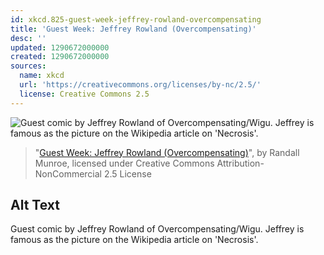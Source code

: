 ```yaml
---
id: xkcd.825-guest-week-jeffrey-rowland-overcompensating
title: 'Guest Week: Jeffrey Rowland (Overcompensating)'
desc: ''
updated: 1290672000000
created: 1290672000000
sources:
  name: xkcd
  url: 'https://creativecommons.org/licenses/by-nc/2.5/'
  license: Creative Commons 2.5
---
```

![Guest comic by Jeffrey Rowland of Overcompensating/Wigu.  Jeffrey is famous as the picture on the Wikipedia article on 'Necrosis'.](https://imgs.xkcd.com/comics/guest_week_jeffrey_rowland_overcompensating.png)
> "[Guest Week: Jeffrey Rowland (Overcompensating)](https://xkcd.com/825/)", by Randall Munroe, licensed under Creative Commons Attribution-NonCommercial 2.5 License

## Alt Text
Guest comic by Jeffrey Rowland of Overcompensating/Wigu.  Jeffrey is famous as the picture on the Wikipedia article on 'Necrosis'.

